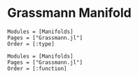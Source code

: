# Grassmann Manifold

```@autodocs
Modules = [Manifolds]
Pages = ["Grassmann.jl"]
Order = [:type]
```

```@autodocs
Modules = [Manifolds]
Pages = ["Grassmann.jl"]
Order = [:function]
```
